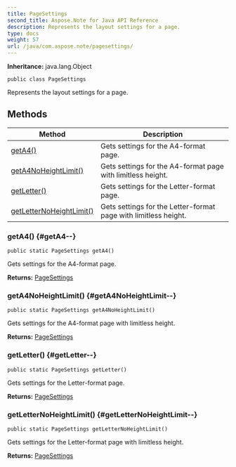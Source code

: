```yaml
---
title: PageSettings
second_title: Aspose.Note for Java API Reference
description: Represents the layout settings for a page.
type: docs
weight: 57
url: /java/com.aspose.note/pagesettings/
---
```


**Inheritance:**
java.lang.Object
```
public class PageSettings
```

Represents the layout settings for a page.
## Methods

| Method | Description |
| --- | --- |
| [getA4()](#getA4--) | Gets settings for the A4-format page. |
| [getA4NoHeightLimit()](#getA4NoHeightLimit--) | Gets settings for the A4-format page with limitless height. |
| [getLetter()](#getLetter--) | Gets settings for the Letter-format page. |
| [getLetterNoHeightLimit()](#getLetterNoHeightLimit--) | Gets settings for the Letter-format page with limitless height. |
### getA4() {#getA4--}
```
public static PageSettings getA4()
```


Gets settings for the A4-format page.

**Returns:**
[PageSettings](../../com.aspose.note/pagesettings)
### getA4NoHeightLimit() {#getA4NoHeightLimit--}
```
public static PageSettings getA4NoHeightLimit()
```


Gets settings for the A4-format page with limitless height.

**Returns:**
[PageSettings](../../com.aspose.note/pagesettings)
### getLetter() {#getLetter--}
```
public static PageSettings getLetter()
```


Gets settings for the Letter-format page.

**Returns:**
[PageSettings](../../com.aspose.note/pagesettings)
### getLetterNoHeightLimit() {#getLetterNoHeightLimit--}
```
public static PageSettings getLetterNoHeightLimit()
```


Gets settings for the Letter-format page with limitless height.

**Returns:**
[PageSettings](../../com.aspose.note/pagesettings)
